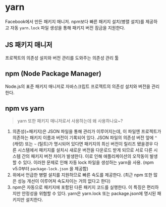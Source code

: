 # yarn

Facebook에서 만든 패키지 매니저. npm보다 빠른 패키지 설치(병렬 설치)를 제공하고 자동 `yarn.lock` 파일 생성을 통해 패키지 버전 잠금을 지원한다.

## JS 패키지 매니저

프로젝트의 의존성 설치와 버전 관리를 도와주는 의존성 관리 툴

## npm (Node Package Manager)

Node.js의 표준 패키지 매니저로 자바스크립트 프로젝트의 의존성 설치와 버전을 관리한다.

## npm vs yarn

> yarn 또한 패키지 매니저로서 사용하는데 왜 사용하나요~?

1. 의존성(=패키지)은 JSON 파일을 통해 관리가 이루어지는데, 이 파일엔 프로젝트가 의존하는 패키지 이름과 버전이 기록되어 있다.
JSON 파일의 의존성 버전 앞에 `^` (캐럿) 또는 `~` (틸트)가 명시되어 있다면 패키지의 최신 버전이 릴리즈 됐을경우 다른 시스템에서 패키지를 설치시 새로운 버전을 다운로드 받게 되므로 서로 다른 시스템 간의 패키지 버전 차이가 발생한다. 이로 인해 애플리케이션의 오작동이 발생할 수 있다. 이러한 문제로 인해 자동 lock 파일을 생성하는 yarn을 사용. (npm v5.0부터 `package-lock.json` 을 제공함)
2. 위에서 언급한 병렬 설치를 지원하므로 빠른 속도를 제공한다. (최근 npm 또한 많은 성능 개선이 이루어져 속도차이는 거의 없다고 한다)
3. npm은 자동으로 패키지에 포함된 다른 패키지 코드를 실행한다. 이 특징은 편리하지만 안정성을 위협할 수 있다. yarn은 yarn.lock 또는 package.json에 명시된 패키지만 설치한다.
